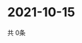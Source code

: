 # 2021-10-15
  共 0条

  <!-- BEGIN -->
  <!-- 最后更新时间Fri Oct 15 2021 09:03:27 GMT+0000 (Coordinated Universal Time) -->
  
  <!-- END -->
  
  
